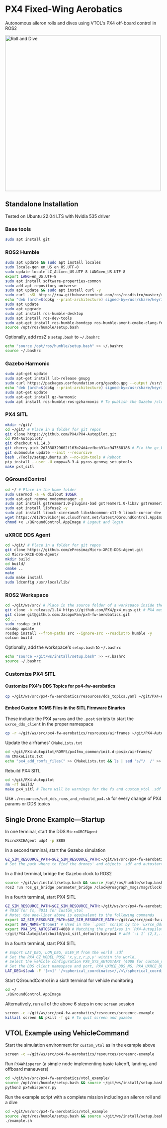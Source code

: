 # PX4 Fixed-Wing Aerobatics

Autonomous aileron rolls and dives using VTOL's PX4 off-board control in ROS2

<img src="/resources/roll-and-dive.gif" alt="Roll and Dive" width="500"/>

## Standalone Installation

Tested on Ubuntu 22.04 LTS with Nvidia 535 driver

### Base tools

```sh
sudo apt install git
```

### ROS2 Humble

```sh
sudo apt update && sudo apt install locales
sudo locale-gen en_US en_US.UTF-8
sudo update-locale LC_ALL=en_US.UTF-8 LANG=en_US.UTF-8
export LANG=en_US.UTF-8
sudo apt install software-properties-common
sudo add-apt-repository universe
sudo apt update && sudo apt install curl -y
sudo curl -sSL https://raw.githubusercontent.com/ros/rosdistro/master/ros.key -o /usr/share/keyrings/ros-archive-keyring.gpg
echo "deb [arch=$(dpkg --print-architecture) signed-by=/usr/share/keyrings/ros-archive-keyring.gpg] http://packages.ros.org/ros2/ubuntu $(. /etc/os-release && echo $UBUNTU_CODENAME) main" | sudo tee /etc/apt/sources.list.d/ros2.list > /dev/null
sudo apt update
sudo apt upgrade
sudo apt install ros-humble-desktop
sudo apt install ros-dev-tools
sudo apt-get install ros-humble-bondcpp ros-humble-ament-cmake-clang-format # Missing dependencies
source /opt/ros/humble/setup.bash
```

Optionally, add ros2's `setup.bash` to `~/.bashrc`

```sh
echo "source /opt/ros/humble/setup.bash" >> ~/.bashrc
source ~/.bashrc
```

### Gazebo Harmonic

```sh
sudo apt-get update
sudo apt-get install lsb-release gnupg
sudo curl https://packages.osrfoundation.org/gazebo.gpg --output /usr/share/keyrings/pkgs-osrf-archive-keyring.gpg
echo "deb [arch=$(dpkg --print-architecture) signed-by=/usr/share/keyrings/pkgs-osrf-archive-keyring.gpg] http://packages.osrfoundation.org/gazebo/ubuntu-stable $(lsb_release -cs) main" | sudo tee /etc/apt/sources.list.d/gazebo-stable.list > /dev/null
sudo apt-get update
sudo apt-get install gz-harmonic
sudo apt install ros-humble-ros-gzharmonic # To publish the Gazebo /clock topic used by ROS2 when use_sim_time is true
```

### PX4 SITL

```sh
mkdir ~/git/
cd ~/git/ # Place in a folder for git repos
git clone https://github.com/PX4/PX4-Autopilot.git
cd PX4-Autopilot/
git checkout v1.14.3
git cherry-pick 2d7838329602f163b24d4eefbeb91ac947568186 # Fix the gz_bridge of PX4 1.14 to use Gazebo Harmonic (see [PR 22207](https://github.com/PX4/PX4-Autopilot/pull/22207))
git submodule update --init --recursive
bash ./Tools/setup/ubuntu.sh --no-sim-tools # Reboot
pip install --user -U empy==3.3.4 pyros-genmsg setuptools
make px4_sitl
```

### QGroundControl

```sh
cd ~/ # Place in the home folder
sudo usermod -a -G dialout $USER
sudo apt-get remove modemmanager -y
sudo apt install gstreamer1.0-plugins-bad gstreamer1.0-libav gstreamer1.0-gl -y
sudo apt install libfuse2 -y
sudo apt install libxcb-xinerama0 libxkbcommon-x11-0 libxcb-cursor-dev -y
wget https://d176tv9ibo4jno.cloudfront.net/latest/QGroundControl.AppImage # From https://docs.qgroundcontrol.com/master/en/qgc-user-guide/getting_started/download_and_install.html
chmod +x ./QGroundControl.AppImage # Logout and login
```

### uXRCE DDS Agent

```sh
cd ~/git/ # Place in a folder for git repos
git clone https://github.com/eProsima/Micro-XRCE-DDS-Agent.git
cd Micro-XRCE-DDS-Agent/
mkdir build
cd build/
cmake ..
make
sudo make install
sudo ldconfig /usr/local/lib/
```

### ROS2 Workspace

```sh
cd ~/git/ws/src/ # Place in the source folder of a workspace inside the git folder
git clone -b release/1.14 https://github.com/PX4/px4_msgs.git # PX4 messages definitions
git clone git@github.com:JacopoPan/px4-fw-aerobatics.git
cd ..
sudo rosdep init
rosdep update
rosdep install --from-paths src --ignore-src --rosdistro humble -y
colcon build
```

Optionally, add the workspace's `setup.bash` to `~/.bashrc`

```sh
echo "source ~/git/ws/install/setup.bash" >> ~/.bashrc
source ~/.bashrc
```

### Customize PX4 SITL

#### Customize PX4's DDS Topics for px4-fw-aerobatics

```sh
cp ~/git/ws/src/px4-fw-aerobatics/resources/dds_topics.yaml ~/git/PX4-Autopilot/src/modules/uxrce_dds_client/dds_topics.yaml 
```

#### Embed Custom ROMS Files in the SITL Firmware Binaries

These include the PX4 `params` and the `.post` scripts to start the `uxrce_dds_client` in the proper namespace
```sh
cp -r ~/git/ws/src/px4-fw-aerobatics/resrouces/airframes ~/git/PX4-Autopilot/ROMFS/px4fmu_common/init.d-posix/
```
Update the airframes' `CMakeLists.txt`
```sh
cd ~/git/PX4-Autopilot/ROMFS/px4fmu_common/init.d-posix/airframes/
rm CMakeLists.txt
echo "px4_add_romfs_files(" >> CMakeLists.txt && ls | sed 's/^/  /' >> CMakeLists.txt && echo ")" >> CMakeLists.txt
```

Rebuild PX4 SITL

```sh
cd ~/git/PX4-Autopilot
rm -rf build/
make px4_sitl # There will be warnings for the fs and custom_vtol .sdf not being within PX4-Autopilot 
```

Use `./resources/set_dds_roms_and_rebuild_px4.sh` for every change of PX4 params or DDS topics

## Single Drone Example—Startup

In one terminal, start the DDS `MicroXRCEAgent`

```sh
MicroXRCEAgent udp4 -p 8888
```

In a second terminal, start the Gazebo simulation

```sh
GZ_SIM_RESOURCE_PATH=$GZ_SIM_RESOURCE_PATH:~/git/ws/src/px4-fw-aerobatics/resources/models gz sim -r ~/git/ws/src/px4-fw-aerobatics/resrouces/worlds/default.sdf
# Set the path where to find the drones' and objects .sdf and autostart (with `-r`) the default simulation world
```

In a third terminal, bridge the Gazebo clock to ROS2

```sh
source ~/git/ws/install/setup.bash && source /opt/ros/humble/setup.bash
ros2 run ros_gz_bridge parameter_bridge /clock@rosgraph_msgs/msg/Clock[gz.msgs.Clock
```

In a fourth terminal, start PX4 SITL

```sh
GZ_SIM_RESOURCE_PATH=$GZ_SIM_RESOURCE_PATH:~/git/ws/src/px4-fw-aerobatics/resrouces/models UAV_NAME="Drone1" PX4_SYS_AUTOSTART=4010 ~/git/PX4-Autopilot/build/px4_sitl_default/bin/px4 
# 4010 for fs, 4011 for custom_vtol
# Note: the one-liner above is equivalent to the following commands
export GZ_SIM_RESOURCE_PATH=$GZ_SIM_RESOURCE_PATH:~/git/ws/src/px4-fw-aerobatics/resrouces/models # Where to find the drones' and objects .sdf
export UAV_NAME="Drone1" # Used in the `.post` script by the `uxrce_dds_client`
export PX4_SYS_AUTOSTART=4008 # Matching the prefixes in `PX4-Autopilot/ROMFS/px4fmu_common/init.d-posix`
~/git/PX4-Autopilot/build/px4_sitl_default/bin/px4 # add `-i 1` (2,3,..) for additional instances of PX4
```

In a fourth terminal, start PX4 SITL

```sh
# Export LAT_DEG, LON_DEG, ELEV_M from the world .sdf
# Set the PX4_GZ_MODEL_POSE 'x,y,z,r,p,y' within the world,
# Select the vehicle configuration PX4_SYS_AUTOSTART (4008 for custom_vtol)
# Set the DDS client namespace and port, PX4_UXRCE_DDS_NS, PX4_UXRCE_DDS_PORT
LAT_DEG=$(awk -F '[><]' '/<spherical_coordinates>/,/<\/spherical_coordinates>/' ~/git/ws/src/px4-fw-aerobatics/resources/worlds/default.sdf | awk -F '[><]' '/latitude_deg/ {print $3}') LON_DEG=$(awk -F '[><]' '/<spherical_coordinates>/,/<\/spherical_coordinates>/' ~/git/ws/src/px4-fw-aerobatics/resources/worlds/default.sdf | awk -F '[><]' '/longitude_deg/ {print $3}') ELEV_M=$(awk -F '[><]' '/<spherical_coordinates>/,/<\/spherical_coordinates>/' ~/git/ws/src/px4-fw-aerobatics/resources/worlds/default.sdf | awk -F '[><]' '/elevation/ {print $3}') PX4_GZ_MODEL_POSE='0,0,0,0,0,0' PX4_SYS_AUTOSTART=4008 PX4_UXRCE_DDS_NS="Drone1" PX4_UXRCE_DDS_PORT=8888 ~/git/PX4-Autopilot/build/px4_sitl_default/bin/px4 # add `-i 1` (2,3,..) for additional instances of PX4
```

Start QGroundControl in a sixth terminal for vehicle monitoring

```sh
cd ~/
./QGroundControl.AppImage
```

Alternatively, run all of the above 6 steps in one `screen` session

```sh
screen -c ~/git/ws/src/px4-fw-aerobatics/resrouces/screenrc-example
killall screen && pkill -f gz # To quit screen and gazebo
```

## VTOL Example using VehicleCommand

Start the simulation environment for `custom_vtol` as in the example above

```sh
screen -c ~/git/ws/src/px4-fw-aerobatics/resources/screenrc-example
```

Run `PX4Whisperer` (a simple node implementing basic takeoff, landing, and offboard maneuvers)

```sh
cd ~/git/ws/src/px4-fw-aerobatics/vtol_example/
source /opt/ros/humble/setup.bash && source ~/git/ws/install/setup.bash 
python3 px4whisperer.py
```

Run the example script with a complete mission including an aileron roll and a dive

```sh
cd ~/git/ws/src/px4-fw-aerobatics/vtol_example
source /opt/ros/humble/setup.bash && source ~/git/ws/install/setup.bash 
./example.sh
```
